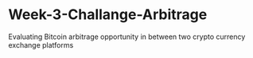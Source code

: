 # Week-3-Challange-Arbitrage
Evaluating Bitcoin arbitrage opportunity in between two crypto currency exchange platforms
